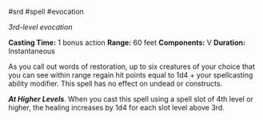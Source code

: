  #srd #spell #evocation 

*3rd-level evocation*

**Casting Time:** 1 bonus action
**Range:** 60 feet
**Components:** V
**Duration:** Instantaneous

As you call out words of restoration, up to six creatures of your choice that you can see within range regain hit points equal to 1d4 + your spellcasting ability modifier. This spell has no effect on undead or constructs.

***At Higher Levels***. When you cast this spell using a spell slot of 4th level or higher, the healing increases by 1d4 for each slot level above 3rd.
